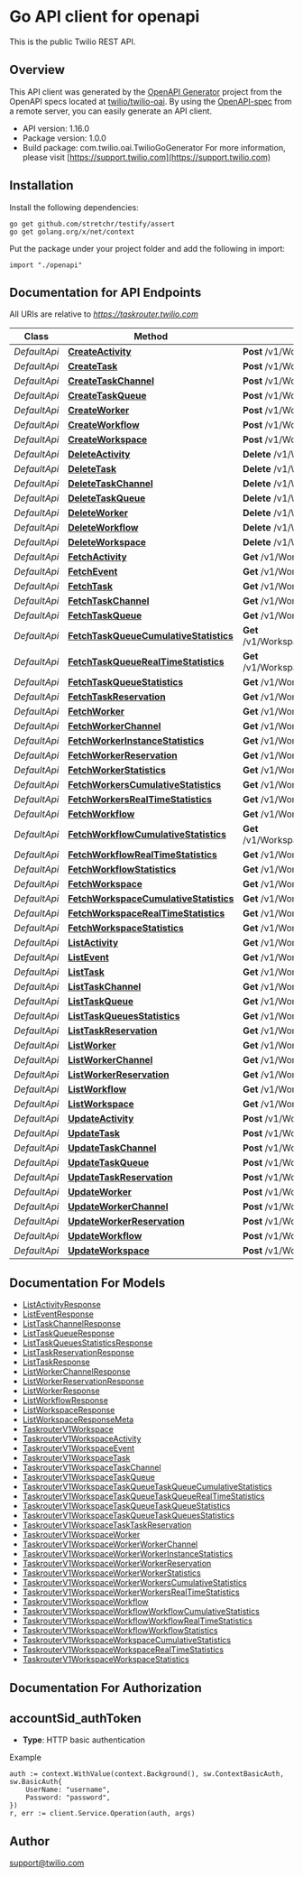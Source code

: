 # Go API client for openapi

This is the public Twilio REST API.

## Overview
This API client was generated by the [OpenAPI Generator](https://openapi-generator.tech) project from the OpenAPI specs located at [twilio/twilio-oai](https://github.com/twilio/twilio-oai/tree/main/spec).  By using the [OpenAPI-spec](https://www.openapis.org/) from a remote server, you can easily generate an API client.

- API version: 1.16.0
- Package version: 1.0.0
- Build package: com.twilio.oai.TwilioGoGenerator
For more information, please visit [https://support.twilio.com](https://support.twilio.com)

## Installation

Install the following dependencies:

```shell
go get github.com/stretchr/testify/assert
go get golang.org/x/net/context
```

Put the package under your project folder and add the following in import:

```golang
import "./openapi"
```

## Documentation for API Endpoints

All URIs are relative to *https://taskrouter.twilio.com*

Class | Method | HTTP request | Description
------------ | ------------- | ------------- | -------------
*DefaultApi* | [**CreateActivity**](docs/DefaultApi.md#createactivity) | **Post** /v1/Workspaces/{WorkspaceSid}/Activities | 
*DefaultApi* | [**CreateTask**](docs/DefaultApi.md#createtask) | **Post** /v1/Workspaces/{WorkspaceSid}/Tasks | 
*DefaultApi* | [**CreateTaskChannel**](docs/DefaultApi.md#createtaskchannel) | **Post** /v1/Workspaces/{WorkspaceSid}/TaskChannels | 
*DefaultApi* | [**CreateTaskQueue**](docs/DefaultApi.md#createtaskqueue) | **Post** /v1/Workspaces/{WorkspaceSid}/TaskQueues | 
*DefaultApi* | [**CreateWorker**](docs/DefaultApi.md#createworker) | **Post** /v1/Workspaces/{WorkspaceSid}/Workers | 
*DefaultApi* | [**CreateWorkflow**](docs/DefaultApi.md#createworkflow) | **Post** /v1/Workspaces/{WorkspaceSid}/Workflows | 
*DefaultApi* | [**CreateWorkspace**](docs/DefaultApi.md#createworkspace) | **Post** /v1/Workspaces | 
*DefaultApi* | [**DeleteActivity**](docs/DefaultApi.md#deleteactivity) | **Delete** /v1/Workspaces/{WorkspaceSid}/Activities/{Sid} | 
*DefaultApi* | [**DeleteTask**](docs/DefaultApi.md#deletetask) | **Delete** /v1/Workspaces/{WorkspaceSid}/Tasks/{Sid} | 
*DefaultApi* | [**DeleteTaskChannel**](docs/DefaultApi.md#deletetaskchannel) | **Delete** /v1/Workspaces/{WorkspaceSid}/TaskChannels/{Sid} | 
*DefaultApi* | [**DeleteTaskQueue**](docs/DefaultApi.md#deletetaskqueue) | **Delete** /v1/Workspaces/{WorkspaceSid}/TaskQueues/{Sid} | 
*DefaultApi* | [**DeleteWorker**](docs/DefaultApi.md#deleteworker) | **Delete** /v1/Workspaces/{WorkspaceSid}/Workers/{Sid} | 
*DefaultApi* | [**DeleteWorkflow**](docs/DefaultApi.md#deleteworkflow) | **Delete** /v1/Workspaces/{WorkspaceSid}/Workflows/{Sid} | 
*DefaultApi* | [**DeleteWorkspace**](docs/DefaultApi.md#deleteworkspace) | **Delete** /v1/Workspaces/{Sid} | 
*DefaultApi* | [**FetchActivity**](docs/DefaultApi.md#fetchactivity) | **Get** /v1/Workspaces/{WorkspaceSid}/Activities/{Sid} | 
*DefaultApi* | [**FetchEvent**](docs/DefaultApi.md#fetchevent) | **Get** /v1/Workspaces/{WorkspaceSid}/Events/{Sid} | 
*DefaultApi* | [**FetchTask**](docs/DefaultApi.md#fetchtask) | **Get** /v1/Workspaces/{WorkspaceSid}/Tasks/{Sid} | 
*DefaultApi* | [**FetchTaskChannel**](docs/DefaultApi.md#fetchtaskchannel) | **Get** /v1/Workspaces/{WorkspaceSid}/TaskChannels/{Sid} | 
*DefaultApi* | [**FetchTaskQueue**](docs/DefaultApi.md#fetchtaskqueue) | **Get** /v1/Workspaces/{WorkspaceSid}/TaskQueues/{Sid} | 
*DefaultApi* | [**FetchTaskQueueCumulativeStatistics**](docs/DefaultApi.md#fetchtaskqueuecumulativestatistics) | **Get** /v1/Workspaces/{WorkspaceSid}/TaskQueues/{TaskQueueSid}/CumulativeStatistics | 
*DefaultApi* | [**FetchTaskQueueRealTimeStatistics**](docs/DefaultApi.md#fetchtaskqueuerealtimestatistics) | **Get** /v1/Workspaces/{WorkspaceSid}/TaskQueues/{TaskQueueSid}/RealTimeStatistics | 
*DefaultApi* | [**FetchTaskQueueStatistics**](docs/DefaultApi.md#fetchtaskqueuestatistics) | **Get** /v1/Workspaces/{WorkspaceSid}/TaskQueues/{TaskQueueSid}/Statistics | 
*DefaultApi* | [**FetchTaskReservation**](docs/DefaultApi.md#fetchtaskreservation) | **Get** /v1/Workspaces/{WorkspaceSid}/Tasks/{TaskSid}/Reservations/{Sid} | 
*DefaultApi* | [**FetchWorker**](docs/DefaultApi.md#fetchworker) | **Get** /v1/Workspaces/{WorkspaceSid}/Workers/{Sid} | 
*DefaultApi* | [**FetchWorkerChannel**](docs/DefaultApi.md#fetchworkerchannel) | **Get** /v1/Workspaces/{WorkspaceSid}/Workers/{WorkerSid}/Channels/{Sid} | 
*DefaultApi* | [**FetchWorkerInstanceStatistics**](docs/DefaultApi.md#fetchworkerinstancestatistics) | **Get** /v1/Workspaces/{WorkspaceSid}/Workers/{WorkerSid}/Statistics | 
*DefaultApi* | [**FetchWorkerReservation**](docs/DefaultApi.md#fetchworkerreservation) | **Get** /v1/Workspaces/{WorkspaceSid}/Workers/{WorkerSid}/Reservations/{Sid} | 
*DefaultApi* | [**FetchWorkerStatistics**](docs/DefaultApi.md#fetchworkerstatistics) | **Get** /v1/Workspaces/{WorkspaceSid}/Workers/Statistics | 
*DefaultApi* | [**FetchWorkersCumulativeStatistics**](docs/DefaultApi.md#fetchworkerscumulativestatistics) | **Get** /v1/Workspaces/{WorkspaceSid}/Workers/CumulativeStatistics | 
*DefaultApi* | [**FetchWorkersRealTimeStatistics**](docs/DefaultApi.md#fetchworkersrealtimestatistics) | **Get** /v1/Workspaces/{WorkspaceSid}/Workers/RealTimeStatistics | 
*DefaultApi* | [**FetchWorkflow**](docs/DefaultApi.md#fetchworkflow) | **Get** /v1/Workspaces/{WorkspaceSid}/Workflows/{Sid} | 
*DefaultApi* | [**FetchWorkflowCumulativeStatistics**](docs/DefaultApi.md#fetchworkflowcumulativestatistics) | **Get** /v1/Workspaces/{WorkspaceSid}/Workflows/{WorkflowSid}/CumulativeStatistics | 
*DefaultApi* | [**FetchWorkflowRealTimeStatistics**](docs/DefaultApi.md#fetchworkflowrealtimestatistics) | **Get** /v1/Workspaces/{WorkspaceSid}/Workflows/{WorkflowSid}/RealTimeStatistics | 
*DefaultApi* | [**FetchWorkflowStatistics**](docs/DefaultApi.md#fetchworkflowstatistics) | **Get** /v1/Workspaces/{WorkspaceSid}/Workflows/{WorkflowSid}/Statistics | 
*DefaultApi* | [**FetchWorkspace**](docs/DefaultApi.md#fetchworkspace) | **Get** /v1/Workspaces/{Sid} | 
*DefaultApi* | [**FetchWorkspaceCumulativeStatistics**](docs/DefaultApi.md#fetchworkspacecumulativestatistics) | **Get** /v1/Workspaces/{WorkspaceSid}/CumulativeStatistics | 
*DefaultApi* | [**FetchWorkspaceRealTimeStatistics**](docs/DefaultApi.md#fetchworkspacerealtimestatistics) | **Get** /v1/Workspaces/{WorkspaceSid}/RealTimeStatistics | 
*DefaultApi* | [**FetchWorkspaceStatistics**](docs/DefaultApi.md#fetchworkspacestatistics) | **Get** /v1/Workspaces/{WorkspaceSid}/Statistics | 
*DefaultApi* | [**ListActivity**](docs/DefaultApi.md#listactivity) | **Get** /v1/Workspaces/{WorkspaceSid}/Activities | 
*DefaultApi* | [**ListEvent**](docs/DefaultApi.md#listevent) | **Get** /v1/Workspaces/{WorkspaceSid}/Events | 
*DefaultApi* | [**ListTask**](docs/DefaultApi.md#listtask) | **Get** /v1/Workspaces/{WorkspaceSid}/Tasks | 
*DefaultApi* | [**ListTaskChannel**](docs/DefaultApi.md#listtaskchannel) | **Get** /v1/Workspaces/{WorkspaceSid}/TaskChannels | 
*DefaultApi* | [**ListTaskQueue**](docs/DefaultApi.md#listtaskqueue) | **Get** /v1/Workspaces/{WorkspaceSid}/TaskQueues | 
*DefaultApi* | [**ListTaskQueuesStatistics**](docs/DefaultApi.md#listtaskqueuesstatistics) | **Get** /v1/Workspaces/{WorkspaceSid}/TaskQueues/Statistics | 
*DefaultApi* | [**ListTaskReservation**](docs/DefaultApi.md#listtaskreservation) | **Get** /v1/Workspaces/{WorkspaceSid}/Tasks/{TaskSid}/Reservations | 
*DefaultApi* | [**ListWorker**](docs/DefaultApi.md#listworker) | **Get** /v1/Workspaces/{WorkspaceSid}/Workers | 
*DefaultApi* | [**ListWorkerChannel**](docs/DefaultApi.md#listworkerchannel) | **Get** /v1/Workspaces/{WorkspaceSid}/Workers/{WorkerSid}/Channels | 
*DefaultApi* | [**ListWorkerReservation**](docs/DefaultApi.md#listworkerreservation) | **Get** /v1/Workspaces/{WorkspaceSid}/Workers/{WorkerSid}/Reservations | 
*DefaultApi* | [**ListWorkflow**](docs/DefaultApi.md#listworkflow) | **Get** /v1/Workspaces/{WorkspaceSid}/Workflows | 
*DefaultApi* | [**ListWorkspace**](docs/DefaultApi.md#listworkspace) | **Get** /v1/Workspaces | 
*DefaultApi* | [**UpdateActivity**](docs/DefaultApi.md#updateactivity) | **Post** /v1/Workspaces/{WorkspaceSid}/Activities/{Sid} | 
*DefaultApi* | [**UpdateTask**](docs/DefaultApi.md#updatetask) | **Post** /v1/Workspaces/{WorkspaceSid}/Tasks/{Sid} | 
*DefaultApi* | [**UpdateTaskChannel**](docs/DefaultApi.md#updatetaskchannel) | **Post** /v1/Workspaces/{WorkspaceSid}/TaskChannels/{Sid} | 
*DefaultApi* | [**UpdateTaskQueue**](docs/DefaultApi.md#updatetaskqueue) | **Post** /v1/Workspaces/{WorkspaceSid}/TaskQueues/{Sid} | 
*DefaultApi* | [**UpdateTaskReservation**](docs/DefaultApi.md#updatetaskreservation) | **Post** /v1/Workspaces/{WorkspaceSid}/Tasks/{TaskSid}/Reservations/{Sid} | 
*DefaultApi* | [**UpdateWorker**](docs/DefaultApi.md#updateworker) | **Post** /v1/Workspaces/{WorkspaceSid}/Workers/{Sid} | 
*DefaultApi* | [**UpdateWorkerChannel**](docs/DefaultApi.md#updateworkerchannel) | **Post** /v1/Workspaces/{WorkspaceSid}/Workers/{WorkerSid}/Channels/{Sid} | 
*DefaultApi* | [**UpdateWorkerReservation**](docs/DefaultApi.md#updateworkerreservation) | **Post** /v1/Workspaces/{WorkspaceSid}/Workers/{WorkerSid}/Reservations/{Sid} | 
*DefaultApi* | [**UpdateWorkflow**](docs/DefaultApi.md#updateworkflow) | **Post** /v1/Workspaces/{WorkspaceSid}/Workflows/{Sid} | 
*DefaultApi* | [**UpdateWorkspace**](docs/DefaultApi.md#updateworkspace) | **Post** /v1/Workspaces/{Sid} | 


## Documentation For Models

 - [ListActivityResponse](docs/ListActivityResponse.md)
 - [ListEventResponse](docs/ListEventResponse.md)
 - [ListTaskChannelResponse](docs/ListTaskChannelResponse.md)
 - [ListTaskQueueResponse](docs/ListTaskQueueResponse.md)
 - [ListTaskQueuesStatisticsResponse](docs/ListTaskQueuesStatisticsResponse.md)
 - [ListTaskReservationResponse](docs/ListTaskReservationResponse.md)
 - [ListTaskResponse](docs/ListTaskResponse.md)
 - [ListWorkerChannelResponse](docs/ListWorkerChannelResponse.md)
 - [ListWorkerReservationResponse](docs/ListWorkerReservationResponse.md)
 - [ListWorkerResponse](docs/ListWorkerResponse.md)
 - [ListWorkflowResponse](docs/ListWorkflowResponse.md)
 - [ListWorkspaceResponse](docs/ListWorkspaceResponse.md)
 - [ListWorkspaceResponseMeta](docs/ListWorkspaceResponseMeta.md)
 - [TaskrouterV1Workspace](docs/TaskrouterV1Workspace.md)
 - [TaskrouterV1WorkspaceActivity](docs/TaskrouterV1WorkspaceActivity.md)
 - [TaskrouterV1WorkspaceEvent](docs/TaskrouterV1WorkspaceEvent.md)
 - [TaskrouterV1WorkspaceTask](docs/TaskrouterV1WorkspaceTask.md)
 - [TaskrouterV1WorkspaceTaskChannel](docs/TaskrouterV1WorkspaceTaskChannel.md)
 - [TaskrouterV1WorkspaceTaskQueue](docs/TaskrouterV1WorkspaceTaskQueue.md)
 - [TaskrouterV1WorkspaceTaskQueueTaskQueueCumulativeStatistics](docs/TaskrouterV1WorkspaceTaskQueueTaskQueueCumulativeStatistics.md)
 - [TaskrouterV1WorkspaceTaskQueueTaskQueueRealTimeStatistics](docs/TaskrouterV1WorkspaceTaskQueueTaskQueueRealTimeStatistics.md)
 - [TaskrouterV1WorkspaceTaskQueueTaskQueueStatistics](docs/TaskrouterV1WorkspaceTaskQueueTaskQueueStatistics.md)
 - [TaskrouterV1WorkspaceTaskQueueTaskQueuesStatistics](docs/TaskrouterV1WorkspaceTaskQueueTaskQueuesStatistics.md)
 - [TaskrouterV1WorkspaceTaskTaskReservation](docs/TaskrouterV1WorkspaceTaskTaskReservation.md)
 - [TaskrouterV1WorkspaceWorker](docs/TaskrouterV1WorkspaceWorker.md)
 - [TaskrouterV1WorkspaceWorkerWorkerChannel](docs/TaskrouterV1WorkspaceWorkerWorkerChannel.md)
 - [TaskrouterV1WorkspaceWorkerWorkerInstanceStatistics](docs/TaskrouterV1WorkspaceWorkerWorkerInstanceStatistics.md)
 - [TaskrouterV1WorkspaceWorkerWorkerReservation](docs/TaskrouterV1WorkspaceWorkerWorkerReservation.md)
 - [TaskrouterV1WorkspaceWorkerWorkerStatistics](docs/TaskrouterV1WorkspaceWorkerWorkerStatistics.md)
 - [TaskrouterV1WorkspaceWorkerWorkersCumulativeStatistics](docs/TaskrouterV1WorkspaceWorkerWorkersCumulativeStatistics.md)
 - [TaskrouterV1WorkspaceWorkerWorkersRealTimeStatistics](docs/TaskrouterV1WorkspaceWorkerWorkersRealTimeStatistics.md)
 - [TaskrouterV1WorkspaceWorkflow](docs/TaskrouterV1WorkspaceWorkflow.md)
 - [TaskrouterV1WorkspaceWorkflowWorkflowCumulativeStatistics](docs/TaskrouterV1WorkspaceWorkflowWorkflowCumulativeStatistics.md)
 - [TaskrouterV1WorkspaceWorkflowWorkflowRealTimeStatistics](docs/TaskrouterV1WorkspaceWorkflowWorkflowRealTimeStatistics.md)
 - [TaskrouterV1WorkspaceWorkflowWorkflowStatistics](docs/TaskrouterV1WorkspaceWorkflowWorkflowStatistics.md)
 - [TaskrouterV1WorkspaceWorkspaceCumulativeStatistics](docs/TaskrouterV1WorkspaceWorkspaceCumulativeStatistics.md)
 - [TaskrouterV1WorkspaceWorkspaceRealTimeStatistics](docs/TaskrouterV1WorkspaceWorkspaceRealTimeStatistics.md)
 - [TaskrouterV1WorkspaceWorkspaceStatistics](docs/TaskrouterV1WorkspaceWorkspaceStatistics.md)


## Documentation For Authorization



## accountSid_authToken

- **Type**: HTTP basic authentication

Example

```golang
auth := context.WithValue(context.Background(), sw.ContextBasicAuth, sw.BasicAuth{
    UserName: "username",
    Password: "password",
})
r, err := client.Service.Operation(auth, args)
```


## Author

support@twilio.com

